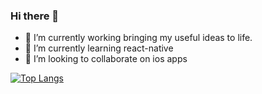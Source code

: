 ### Hi there 👋

- 🔭 I’m currently working bringing my useful ideas to life. 
- 🌱 I’m currently learning react-native
- 👯 I’m looking to collaborate on ios apps

[![Top Langs](https://github-readme-stats.vercel.app/api/top-langs/?username=Ayanda2911)](https://github.com/anuraghazra/github-readme-stats)

<!--
**Ayanda2911/Ayanda2911** is a ✨ _special_ ✨ repository because its `README.md` (this file) appears on your GitHub profile.

Here are some ideas to get you started:

- 🔭 I’m currently working on ...
- 🌱 I’m currently learning ...
- 👯 I’m looking to collaborate on ...
- 🤔 I’m looking for help with ...
- 💬 Ask me about ...
- 📫 How to reach me: ...
- 😄 Pronouns: ...
- ⚡ Fun fact: ...
-->
